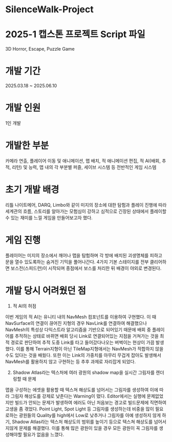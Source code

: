 # SilenceWalk-Project
# 2025-1 캡스톤 프로젝트 Script 파일
3D Horror, Escape, Puzzle Game

# 개발 기간

2025.03.18 ~ 2025.06.10

# 개발 인원

1인 개발

# 개발한 부분

카메라 연출, 플레이어 이동 및 애니메이션, 맵 배치, 적 애니메이션 편집, 적 AI(배회, 추적, 리턴) 및 능력, 맵 내의 각 부분별 퍼즐, 세이브 시스템 등 전반적인 게임 시스템

# 초기 개발 배경

리틀 나이트메어, DARQ, Limbo와 같이 미지의 장소에 대한 탐험과 플레이 진행에 따라 세계관의 흐름, 스토리를 알아가는 모험심이 강하고 심적으로 긴장된 상태에서 플레이할 수 있는 재미를 느낄 게임을 만들어보고자 했다.

# 게임 진행

플레이어는 미지의 장소에서 깨어나 맵을 탐험하며 각 방에 배치된 괴생명체를 피하고 문을 열수 있도록하는 숨겨진 기믹을 풀어나간다. 4가지 기본 스테이지를 전부 클리어하면 보스전(스피드런)이 시작되며 종점에서 보스를 처리한 뒤 배경이 야외로 변경된다.

# 개발 당시 어려웠던 점

1. 적 AI의 허점

이번 게임의 적 AI는 유니티 내의 NavMesh 컴포넌트를 이용하여 구현했다. 
이 때 NavSurface의 연결이 끊어진 지형의 경우 NavLink를 연결하여 해결했으나 NavMesh의 특성상 다익스트라 알고리즘을 기반으로 되어있기 때문에 배회 중 플레이어를 추적하는 상태로 바뀌면 배회 당시 Link로 연결되어있는 지점을 거쳐가는 것을 최적 경로로 판단하여 추적 도중 Link를 타고 들어갔다나오는 버벅이는 현상이 가끔 발생했다.
이를 통해 Terrain지형이 아닌 TileMap지형애서는 NavMesh가 적합하지 않을수도 있다는 것을 배웠다.
또한 이는 Link의 가중치를 아무리 무겁게 잡아도 발생해서 NavMesh를 활용하지 않고 구현하는 등 추후 과제로 자리잡게 되었다.

2. Shadow Atlas라는 텍스처에 여러 광원의 shadow map을 실시간 그림자를 렌더링할 때 문제

맵을 구성하는 에셋을 활용할 때 텍스쳐 해상도를 넘어서는 그림자를 생성하여 이에 따라 그림자 해상도를 강제로 낮춘다는 Warning이 떴다.
Editor에서는 실행에 문제없었지만 빌드가 안되는 문제가 발생하여 에러도 아닌 처음보는 경고로 빌드문제에 직면하여 고생을 좀 겪었다.
Point Light, Spot Light 등 그림자를 생성하는데 비중을 많이 필요로하는 광원들의 Quality를 high에서 Low로 낮추거나 그림자를 아예 생성하지 않게 하기, Shadow Atlas라는 텍스처 해상도의 범위를 높이기 등으로 텍스쳐 해상도를 넘어서지않게 문제를 해결했다.
이를 통해 많은 광원이 있을 경우 모든 광원이 꼭 그림자를 생성해야할 필요가 없음을 느꼈다.
